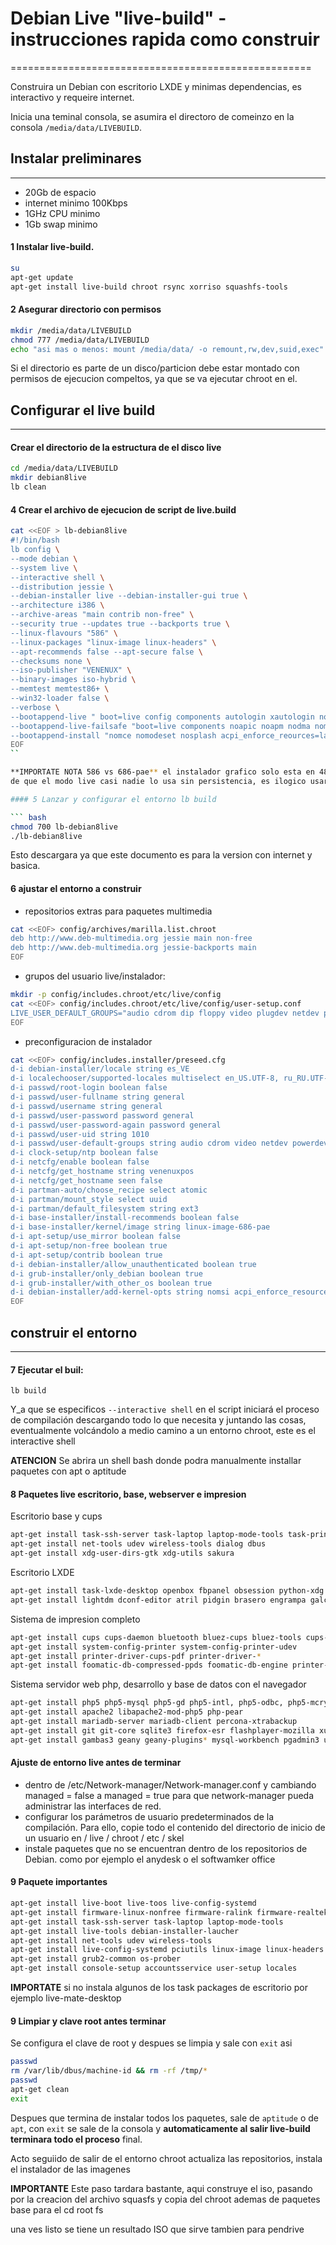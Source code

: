 # Debian Live "live-build" - instrucciones rapida como construir
====================================================

Construira un Debian con escritorio LXDE y minimas dependencias, es interactivo y requeire internet.

Inicia una teminal consola, se asumira el directoro de comeinzo en la consola `/media/data/LIVEBUILD`.

## Instalar preliminares
------------------------

* 20Gb de espacio
* internet minimo 100Kbps
* 1GHz CPU minimo
* 1Gb swap minimo

#### 1 Instalar live-build.

``` bash
su
apt-get update
apt-get install live-build chroot rsync xorriso squashfs-tools
```

#### 2 Asegurar directorio con permisos

``` bash
mkdir /media/data/LIVEBUILD
chmod 777 /media/data/LIVEBUILD
echo "asi mas o menos: mount /media/data/ -o remount,rw,dev,suid,exec"
```

Si el directorio es parte de un disco/particion debe estar montado con permisos de ejecucion compeltos, 
ya que se va ejecutar chroot en el.

## Configurar el live build
---------------------------

#### Crear el directorio de la estructura de el disco live

``` bash
cd /media/data/LIVEBUILD
mkdir debian8live
lb clean
```

#### 4 Crear el archivo de ejecucion de script de live.build

``` bash
cat <<EOF > lb-debian8live
#!/bin/bash
lb config \
--mode debian \
--system live \
--interactive shell \
--distribution jessie \
--debian-installer live --debian-installer-gui true \
--architecture i386 \
--archive-areas "main contrib non-free" \
--security true --updates true --backports true \
--linux-flavours "586" \
--linux-packages "linux-image linux-headers" \
--apt-recommends false --apt-secure false \
--checksums none \
--iso-publisher "VENENUX" \
--binary-images iso-hybrid \
--memtest memtest86+ \
--win32-loader false \
--verbose \
--bootappend-live " boot=live config components autologin xautologin nouveau.modeset=0 radeon.modeset=0 " \
--bootappend-live-failsafe "boot=live components noapic noapm nodma nomce nolapic nomodeset nosmp nosplash vga=normal fbcon=rotate:1 acpi_enforce_reources=lax pci=noacpi,assign-busses reboot=cold,hard " \
--bootappend-install "nomce nomodeset nosplash acpi_enforce_reources=lax pci=noacpi,assign-busses noapic idle=pool reboot=cold,hard
EOF
``

**IMPORTATE NOTA 586 vs 686-pae** el instalador grafico solo esta en 486/586 ademas 
de que el modo live casi nadie lo usa sin persistencia, es ilogico usar pae aqui.

#### 5 Lanzar y configurar el entorno lb build

``` bash
chmod 700 lb-debian8live
./lb-debian8live
```

Esto descargara ya que este documento es para la version con internet y basica.

#### 6 ajustar el entorno a construir

* repositorios extras para paquetes multimedia

``` bash
cat <<EOF> config/archives/marilla.list.chroot 
deb http://www.deb-multimedia.org jessie main non-free
deb http://www.deb-multimedia.org jessie-backports main
EOF
```

* grupos del usuario live/instalador:

``` bash
mkdir -p config/includes.chroot/etc/live/config
cat <<EOF> config/includes.chroot/etc/live/config/user-setup.conf
LIVE_USER_DEFAULT_GROUPS="audio cdrom dip floppy video plugdev netdev powerdev scanner bluetooth fuse lp disk games"
EOF
```

* preconfiguracion de instalador

``` bash
cat <<EOF> config/includes.installer/preseed.cfg
d-i debian-installer/locale string es_VE
d-i localechooser/supported-locales multiselect en_US.UTF-8, ru_RU.UTF-8, es_DO.UTF-8, es_VE.UTF-8
d-i passwd/root-login boolean false
d-i passwd/user-fullname string general
d-i passwd/username string general
d-i passwd/user-password password general
d-i passwd/user-password-again password general
d-i passwd/user-uid string 1010
d-i passwd/user-default-groups string audio cdrom video netdev powerdev fuse lp dip floppy games
d-i clock-setup/ntp boolean false
d-i netcfg/enable boolean false
d-i netcfg/get_hostname string venenuxpos
d-i netcfg/get_hostname seen false
d-i partman-auto/choose_recipe select atomic
d-i partman/mount_style select uuid
d-i partman/default_filesystem string ext3
d-i base-installer/install-recommends boolean false
d-i base-installer/kernel/image string linux-image-686-pae
d-i apt-setup/use_mirror boolean false
d-i apt-setup/non-free boolean true
d-i apt-setup/contrib boolean true
d-i debian-installer/allow_unauthenticated boolean true
d-i grub-installer/only_debian boolean true
d-i grub-installer/with_other_os boolean true
d-i debian-installer/add-kernel-opts string nomsi acpi_enforce_resources=lax 
EOF
```

## construir el entorno 
--------------------------

#### 7 Ejecutar el buil:

`lb build`

Y_a que se especificos `--interactive shell` en el script iniciará el proceso de compilación 
descargando todo lo que necesita y juntando las cosas, eventualmente volcándolo a medio camino 
a un entorno chroot, este es el interactive shell

**ATENCION** Se abrira un shell bash donde podra manualmente installar paquetes con apt o aptitude

#### 8 Paquetes live escritorio, base, webserver e impresion

Escritorio base y cups

``` bash
apt-get install task-ssh-server task-laptop laptop-mode-tools task-print-server acpi bluetooth 
apt-get install net-tools udev wireless-tools dialog dbus
apt-get install xdg-user-dirs-gtk xdg-utils sakura
```

Escritorio LXDE

``` bash
apt-get install task-lxde-desktop openbox fbpanel obsession python-xdg
apt-get install lightdm dconf-editor atril pidgin brasero engrampa galculator system-config-printer
```

Sistema de impresion completo

``` bash
apt-get install cups cups-daemon bluetooth bluez-cups bluez-tools cups-pk-helper hplip
apt-get install system-config-printer system-config-printer-udev 
apt-get install printer-driver-cups-pdf printer-driver-*
apt-get install foomatic-db-compressed-ppds foomatic-db-engine printer-driver-all ssh-askpass-gnome xauth
```

Sistema servidor web php, desarrollo y base de datos con el navegador

``` bash
apt-get install php5 php5-mysql php5-gd php5-intl, php5-odbc, php5-mcrypt php5-curl 
apt-get install apache2 libapache2-mod-php5 php-pear
apt-get install mariadb-server mariadb-client percona-xtrabackup
apt-get install git git-core sqlite3 firefox-esr flashplayer-mozilla xul-ext-adblock-plus
apt-get install gambas3 geany geany-plugins* mysql-workbench pgadmin3 unixodbc
```


#### Ajuste de entorno live antes de terminar

* dentro de /etc/Network-manager/Network-manager.conf y cambiando managed = false a managed = true para que network-manager pueda administrar las interfaces de red. 
* configurar los parámetros de usuario predeterminados de la compilación. Para ello, copie todo el contenido del directorio de inicio de un usuario en / live / chroot / etc / skel
* instale paquetes que no se encuentran dentro de los repositorios de Debian. como por ejemplo el anydesk o el softwamker office 

#### 9 Paquete importantes

``` bash
apt-get install live-boot live-toos live-config-systemd 
apt-get install firmware-linux-nonfree firmware-ralink firmware-realtek firmware-atheros firmware-iwlwifi firmware-brcm80211 firmware-atheros
apt-get install task-ssh-server task-laptop laptop-mode-tools 
apt-get install live-tools debian-installer-laucher
apt-get install net-tools udev wireless-tools 
apt-get install live-config-systemd pciutils linux-image linux-headers
apt-get install grub2-common os-prober
apt-get install console-setup accountsservice user-setup locales
```

**IMPORTATE** si no instala algunos de los task packages de escritorio por ejemplo live-mate-desktop

#### 9 Limpiar y clave root antes terminar

Se configura el clave de root y despues se limpia y sale con `exit` asi

``` bash
passwd
rm /var/lib/dbus/machine-id && rm -rf /tmp/*
passwd
apt-get clean
exit
```

Despues que termina de instalar todos los paquetes, sale de `aptitude` o de `apt`, 
con `exit` se sale de la consola y **automaticamente al salir live-build terminara todo el proceso** final.

Acto seguiido de salir de el entorno chroot actualiza las repositorios, 
instala el instalador de las imagenes

**IMPORTANTE** Este paso tardara bastante, aqui construye el iso, pasando por 
la creacion del archivo squasfs y copia del chroot ademas de paquetes base 
para el cd root fs

una ves listo se tiene un resultado ISO que sirve tambien para pendrive
